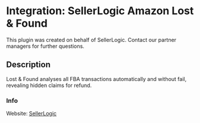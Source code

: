 # Integration: SellerLogic Amazon Lost & Found

This plugin was created on behalf of SellerLogic. Contact our partner managers for further questions.

## Description

Lost & Found analyses all FBA transactions automatically and without fail, revealing hidden claims for refund.

### Info

Website: <a href="https://www.sellerlogic.com/de/" target="_blank">SellerLogic</a>